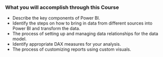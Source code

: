 ### What you will accomplish through this Course


* Describe the key components of Power BI. 
* Identify the steps on how to bring in data from different sources into Power BI and transform the data.
* The process of setting up and managing data relationships for the data model.
* Identify appropriate DAX measures for your analysis.
* The process of customizing reports using custom visuals.